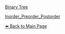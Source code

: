 
[Binary Tree](./Binary_Tree.md)  

[Inorder_Preorder_Postorder](./Inorder_Preorder_Postorder.md)  



[⬅️ Back to Main Page](../README.md)